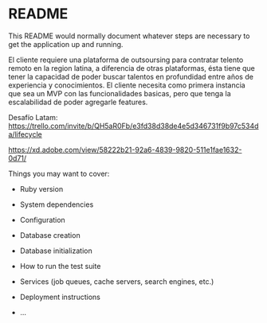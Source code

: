 # README

This README would normally document whatever steps are necessary to get the
application up and running.

El cliente requiere una plataforma de outsoursing para contratar telento remoto en la region latina, a diferencia de otras plataformas, ésta tiene que tener la capacidad de poder buscar talentos en profundidad entre años de experiencia y conocimientos. El cliente necesita como primera instancia que sea un MVP con las funcionalidades basicas, pero que tenga la escalabilidad de poder agregarle features.

Desafío Latam:
https://trello.com/invite/b/QH5aR0Fb/e3fd38d38de4e5d346731f9b97c534da/lifecycle

https://xd.adobe.com/view/58222b21-92a6-4839-9820-511e1fae1632-0d71/



Things you may want to cover:

* Ruby version

* System dependencies

* Configuration

* Database creation

* Database initialization

* How to run the test suite

* Services (job queues, cache servers, search engines, etc.)

* Deployment instructions

* ...
